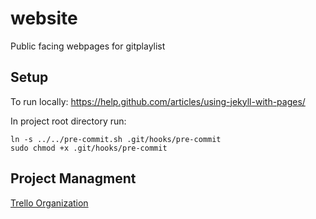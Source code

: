 # website
Public facing webpages for gitplaylist

## Setup
To run locally: https://help.github.com/articles/using-jekyll-with-pages/

In project root directory run:
```
ln -s ../../pre-commit.sh .git/hooks/pre-commit
sudo chmod +x .git/hooks/pre-commit
```

## Project Managment
[Trello Organization](https://trello.com/gitplaylist)
